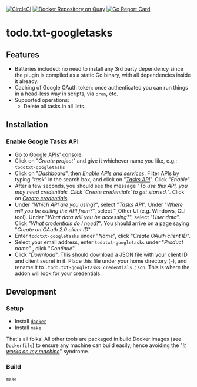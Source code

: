 [![CircleCI](https://circleci.com/gh/marccarre/todo.txt-googletasks/tree/master.svg?style=shield)](https://circleci.com/gh/marccarre/todo.txt-googletasks/tree/master)
[![Docker Repository on Quay](https://quay.io/repository/marccarre/todo.txt-googletasks/status)](https://quay.io/repository/marccarre/todo.txt-googletasks)
[![Go Report Card](https://goreportcard.com/badge/github.com/marccarre/todo.txt-googletasks)](https://goreportcard.com/report/github.com/marccarre/todo.txt-googletasks)

# todo.txt-googletasks

## Features

- Batteries included: no need to install any 3rd party dependency since the plugin is compiled as a static Go binary, with all dependencies inside it already.
- Caching of Google OAuth token: once authenticated you can run things in a head-less way in scripts, via `cron`, etc.
- Supported operations:
  - Delete all tasks in all lists.

## Installation

### Enable Google Tasks API

- Go to [Google APIs' console](http://code.google.com/apis/console).
- Click on "_Create project_" and give it whichever name you like, e.g.: `todotxt-googletasks`
- Click on "[_Dashboard_](https://console.developers.google.com/apis/dashboard?supportedpurview=project)", then [_Enable APIs and services_](https://console.developers.google.com/apis/library?supportedpurview=project). Filter APIs by typing "_task_" in the search box, and click on "[_Tasks API_](https://console.developers.google.com/apis/library/tasks.googleapis.com)". Click "_Enable_".
- After a few seconds, you should see the message "_To use this API, you may need credentials. Click 'Create credentials' to get started._". Click on [_Create credentials_](https://console.developers.google.com/apis/credentials/wizard).
- Under "_Which API are you using?_", select "_Tasks API_".
  Under "_Where will you be calling the API from?_", select "_Other UI (e.g. Windows, CLI tool).
  Under "_What data will you be accessing?_", select "_User data_".
  Click "_What credentials do I need?_". You should arrive on a page saying "_Create an OAuth 2.0 client ID_".
- Enter `todotxt-googletasks` under "_Name_", click "_Create OAuth client ID_".
- Select your email address, enter `todotxt-googletasks` under "_Product name_" , click "_Continue_".
- Click "_Download_". This should download a JSON file with your client ID and client secret in it.
  Place this file under your home directory (`~`), and rename it to `.todo.txt-googletasks_credentials.json`.
  This is where the addon will look for your credentials.

## Development

### Setup

- Install [`docker`](https://store.docker.com/search?type=edition&offering=community)
- Install `make`

That's all folks!
All other tools are packaged in build Docker images (see `Dockerfile`) to ensure any machine can build easily, hence avoiding the "[_it works on my machine_](http://www.codinghorror.com/blog/2007/03/the-works-on-my-machine-certification-program.html)" syndrome.

### Build

```console
make
```
